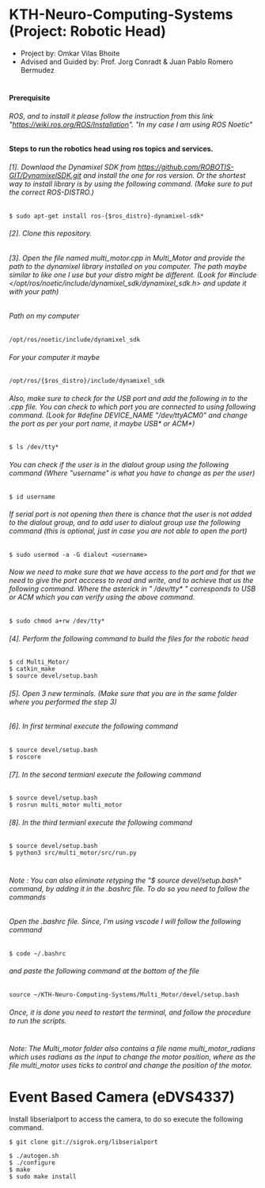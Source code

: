 # KTH-Neuro-Computing-Systems (Project: Robotic Head)
* Project by: Omkar Vilas Bhoite
* Advised and Guided by: Prof. Jorg Conradt & Juan Pablo Romero Bermudez

# #########################################################################################################################################################################################

# #########################################################################################################################################################################################

#### Prerequisite

###### ROS, and to install it please follow the instruction from this link "https://wiki.ros.org/ROS/Installation". "In my case I am  using  ROS Noetic"

#### Steps to run the robotics head using ros topics and services.

###### [1]. Downlaod the Dynamixel SDK from https://github.com/ROBOTIS-GIT/DynamixelSDK.git and install the one for ros version. Or the shortest way to install library is by using the following command. (Make sure to put the correct ROS-DISTRO.)
```
$ sudo apt-get install ros-{$ros_distro}-dynamixel-sdk*
```
###### [2]. Clone this repository.
###### [3]. Open the file named multi_motor.cpp in Multi_Motor and provide the path to the dynamixel library installed on you computer. The path maybe similar to like one I use but your distro might be different. (Look for #include </opt/ros/noetic/include/dynamixel_sdk/dynamixel_sdk.h> and update it with your path)

###### Path on my computer
```
/opt/ros/noetic/include/dynamixel_sdk
```
###### For your computer it maybe
```
/opt/ros/{$ros_distro}/include/dynamixel_sdk
```

###### Also, make sure to check for the USB port and add the following in to the .cpp file. You can check to which port you are connected to using following command. (Look for #define DEVICE_NAME           "/dev/ttyACM0" and change  the port as per your port name, it maybe USB* or ACM*)
```
$ ls /dev/tty*
```

###### You can check if the user is in the dialout group using the following command (Where "username" is what you have to change as per the user)
```
$ id username
```

###### If serial port is not opening then there is chance that the user is not added to the dialout group, and to add user to dialout group use the following command (this is optional, just in case you are not able to open the port)

```
$ sudo usermod -a -G dialout <username>
```

###### Now we need to make sure that we have access to the port and for that we need to give the port acccess to read and write, and to achieve that us the following command. Where the asterick in " /dev/tty* " corresponds to USB or ACM which you can verify using the above command. 

```
$ sudo chmod a+rw /dev/tty*
```


###### [4]. Perform the following command to build the files for the robotic head

```
$ cd Multi_Motor/
$ catkin_make
$ source devel/setup.bash
```

###### [5]. Open 3 new terminals. (Make sure that you are in the same folder where you performed the step 3)
###### [6]. In first terminal execute the following command 

```
$ source devel/setup.bash
$ roscore
```
###### [7]. In the second termianl execute the following command 
```
$ source devel/setup.bash
$ rosrun multi_motor multi_motor
```
###### [8]. In the third termianl execute the following command

```
$ source devel/setup.bash
$ python3 src/multi_motor/src/run.py
```
# #########################################################################################################################################################################################

# #########################################################################################################################################################################################


###### Note : You can also eliminate retyping the "$ source devel/setup.bash" command, by adding it in the .bashrc file. To do so you need to follow the commands
###### Open the .bashrc file. Since, I'm using vscode I will follow the following command

```
$ code ~/.bashrc
```

###### and paste the following command at the bottom of the file 

```
source ~/KTH-Neuro-Computing-Systems/Multi_Motor/devel/setup.bash
```
###### Once, it is done you need to restart the terminal, and follow the procedure to run the scripts.

# #########################################################################################################################################################################################

# #########################################################################################################################################################################################

###### Note: The Multi_motor folder also contains a file name multi_motor_radians which uses radians as the input to change the motor position, where as the file multi_motor uses ticks to control and change the position of the motor.


# Event Based Camera (eDVS4337)

Install libserialport to access the camera, to do so execute the following command.

```
$ git clone git://sigrok.org/libserialport
```

```
$ ./autogen.sh
$ ./configure
$ make
$ sudo make install
```


